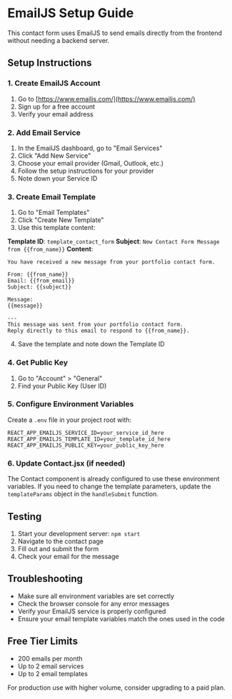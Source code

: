 # EmailJS Setup Guide

This contact form uses EmailJS to send emails directly from the frontend without needing a backend server.

## Setup Instructions

### 1. Create EmailJS Account
1. Go to [https://www.emailjs.com/](https://www.emailjs.com/)
2. Sign up for a free account
3. Verify your email address

### 2. Add Email Service
1. In the EmailJS dashboard, go to "Email Services"
2. Click "Add New Service"
3. Choose your email provider (Gmail, Outlook, etc.)
4. Follow the setup instructions for your provider
5. Note down your Service ID

### 3. Create Email Template
1. Go to "Email Templates"
2. Click "Create New Template"
3. Use this template content:

**Template ID**: `template_contact_form`
**Subject**: `New Contact Form Message from {{from_name}}`
**Content**:
```
You have received a new message from your portfolio contact form.

From: {{from_name}}
Email: {{from_email}}
Subject: {{subject}}

Message:
{{message}}

---
This message was sent from your portfolio contact form.
Reply directly to this email to respond to {{from_name}}.
```

4. Save the template and note down the Template ID

### 4. Get Public Key
1. Go to "Account" > "General"
2. Find your Public Key (User ID)

### 5. Configure Environment Variables
Create a `.env` file in your project root with:

```env
REACT_APP_EMAILJS_SERVICE_ID=your_service_id_here
REACT_APP_EMAILJS_TEMPLATE_ID=your_template_id_here
REACT_APP_EMAILJS_PUBLIC_KEY=your_public_key_here
```

### 6. Update Contact.jsx (if needed)
The Contact component is already configured to use these environment variables. If you need to change the template parameters, update the `templateParams` object in the `handleSubmit` function.

## Testing
1. Start your development server: `npm start`
2. Navigate to the contact page
3. Fill out and submit the form
4. Check your email for the message

## Troubleshooting
- Make sure all environment variables are set correctly
- Check the browser console for any error messages
- Verify your EmailJS service is properly configured
- Ensure your email template variables match the ones used in the code

## Free Tier Limits
- 200 emails per month
- Up to 2 email services
- Up to 2 email templates

For production use with higher volume, consider upgrading to a paid plan.
